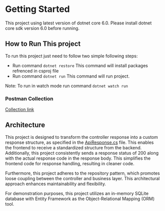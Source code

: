 # Getting Started
This project using latest version of dotnet core 6.0. Please install dotnet core sdk version 6.0 before running.

## How to Run This project
To run this project just need to follow two simple following steps:
- Run command `dotnet restore` This command will install packages refrenced in csproj file
- Run command  `dotnet run` This command will run project.

Note: To run in watch mode run command `dotnet watch run`

### Postman Collection
[Collection link](https://www.postman.com/sandip12081992/workspace/public-apis/collection/3086995-99b4dc95-6ebd-401c-8732-10ea416e5eb4)

## Architecture

This project is designed to transform the controller response into a custom response structure, as specified in the [ApiResponse.cs](https://github.com/codebysandip/dotnet-interview/blob/main/Models/ApiResponse.cs) file. This enables the frontend to receive a standardized structure from the backend. Additionally, this project consistently sends a response status of 200 along with the actual response code in the response body. This simplifies the frontend code for response handling, resulting in cleaner code.

Furthermore, this project adheres to the repository pattern, which promotes loose coupling between the controller and business layer. This architectural approach enhances maintainability and flexibility.

For demonstration purposes, this project utilizes an in-memory SQLite database with Entity Framework as the Object-Relational Mapping (ORM) tool.